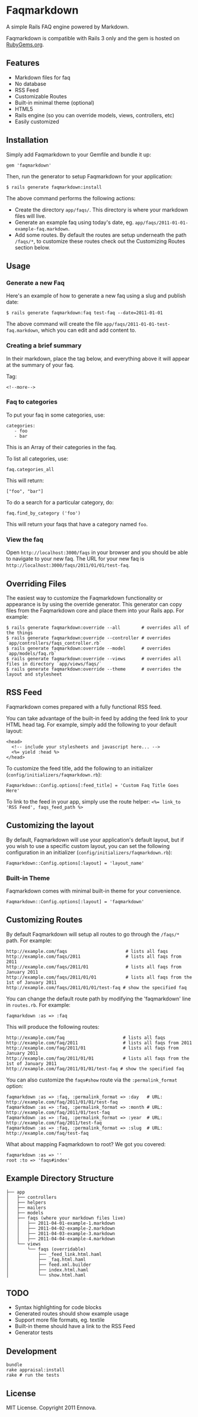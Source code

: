 # Faqmarkdown

A simple Rails FAQ engine powered by Markdown.

Faqmarkdown is compatible with Rails 3 only and the gem is hosted on [RubyGems.org](http://rubygems.org/gems/faqmarkdown).

## Features

* Markdown files for faq
* No database
* RSS Feed
* Customizable Routes
* Built-in minimal theme (optional)
* HTML5
* Rails engine (so you can override models, views, controllers, etc)
* Easily customized

## Installation

Simply add Faqmarkdown to your Gemfile and bundle it up:

    gem 'faqmarkdown'

Then, run the generator to setup Faqmarkdown for your application:

    $ rails generate faqmarkdown:install

The above command performs the following actions:

* Create the directory `app/faqs/`. This directory is where your markdown files will live.
* Generate an example faq using today's date, eg. `app/faqs/2011-01-01-example-faq.markdown`.
* Add some routes. By default the routes are setup underneath the path `/faqs/*`, to customize these routes check out the Customizing Routes section below.

## Usage

### Generate a new Faq

Here's an example of how to generate a new faq using a slug and publish date:

    $ rails generate faqmarkdown:faq test-faq --date=2011-01-01

The above command will create the file `app/faqs/2011-01-01-test-faq.markdown`, which you can edit and add content to.

### Creating a brief summary

In their markdown, place the tag below, and everything above it will appear at the summary of your faq.

Tag:

    <!--more-->

### Faq to categories

To put your faq in some categories, use:

    categories:
       - foo
       - bar

This is an Array of their categories in the faq.

To list all categories, use:

    faq.categories_all

This will return:

    ["foo", "bar"]

To do a search for a particular category, do:

    faq.find_by_category ('foo')

This will return your faqs that have a category named `foo`.

### View the faq

Open `http://localhost:3000/faqs` in your browser and you should be able to navigate to your new faq. The URL for your new faq is `http://localhost:3000/faqs/2011/01/01/test-faq`.

## Overriding Files

The easiest way to customize the Faqmarkdown functionality or appearance is by using the override generator. This generator can copy files from the Faqmarkdown core and place them into your Rails app. For example:

    $ rails generate faqmarkdown:override --all        # overrides all of the things
    $ rails generate faqmarkdown:override --controller # overrides `app/controllers/faqs_controller.rb`
    $ rails generate faqmarkdown:override --model      # overrides `app/models/faq.rb`
    $ rails generate faqmarkdown:override --views      # overrides all files in directory `app/views/faqs/`
    $ rails generate faqmarkdown:override --theme      # overrides the layout and stylesheet

## RSS Feed

Faqmarkdown comes prepared with a fully functional RSS feed.

You can take advantage of the built-in feed by adding the feed link to your HTML head tag. For example, simply add the following to your default layout:

    <head>
      <!-- include your stylesheets and javascript here... -->
      <%= yield :head %>
    </head>

To customize the feed title, add the following to an initializer (`config/initializers/faqmarkdown.rb`):

    Faqmarkdown::Config.options[:feed_title] = 'Custom Faq Title Goes Here'

To link to the feed in your app, simply use the route helper: `<%= link_to 'RSS Feed', faqs_feed_path %>`

## Customizing the layout

By default, Faqmarkdown will use your application's default layout, but if you wish to use a specific custom layout, you can set the following configuration in an initializer (`config/initializers/faqmarkdown.rb`):

    Faqmarkdown::Config.options[:layout] = 'layout_name'

### Built-in Theme

Faqmarkdown comes with minimal built-in theme for your convenience.

    Faqmarkdown::Config.options[:layout] = 'faqmarkdown'

## Customizing Routes

By default Faqmarkdown will setup all routes to go through the `/faqs/*` path. For example:

    http://example.com/faqs                      # lists all faqs
    http://example.com/faqs/2011                 # lists all faqs from 2011
    http://example.com/faqs/2011/01              # lists all faqs from January 2011
    http://example.com/faqs/2011/01/01           # lists all faqs from the 1st of January 2011
    http://example.com/faqs/2011/01/01/test-faq # show the specified faq

You can change the default route path by modifying the 'faqmarkdown' line in `routes.rb`. For example:

    faqmarkdown :as => :faq

This will produce the following routes:

    http://example.com/faq                      # lists all faqs
    http://example.com/faq/2011                 # lists all faqs from 2011
    http://example.com/faq/2011/01              # lists all faqs from January 2011
    http://example.com/faq/2011/01/01           # lists all faqs from the 1st of January 2011
    http://example.com/faq/2011/01/01/test-faq # show the specified faq

You can also customize the `faqs#show` route via the `:permalink_format` option:

    faqmarkdown :as => :faq, :permalink_format => :day   # URL: http://example.com/faq/2011/01/01/test-faq
    faqmarkdown :as => :faq, :permalink_format => :month # URL: http://example.com/faq/2011/01/test-faq
    faqmarkdown :as => :faq, :permalink_format => :year  # URL: http://example.com/faq/2011/test-faq
    faqmarkdown :as => :faq, :permalink_format => :slug  # URL: http://example.com/faq/test-faq

What about mapping Faqmarkdown to root? We got you covered:

    faqmarkdown :as => ''
    root :to => 'faqs#index'

## Example Directory Structure

    ├── app
    │   ├── controllers
    │   ├── helpers
    │   ├── mailers
    │   ├── models
    │   ├── faqs (where your markdown files live)
    │   │   ├── 2011-04-01-example-1.markdown
    │   │   ├── 2011-04-02-example-2.markdown
    │   │   ├── 2011-04-03-example-3.markdown
    │   │   ├── 2011-04-04-example-4.markdown
    │   └── views
    │       └── faqs (overridable)
    │           ├── _feed_link.html.haml
    │           ├── _faq.html.haml
    │           ├── feed.xml.builder
    │           ├── index.html.haml
    │           └── show.html.haml

## TODO

* Syntax highlighting for code blocks
* Generated routes should show example usage
* Support more file formats, eg. textile
* Built-in theme should have a link to the RSS Feed
* Generator tests

## Development

```
bundle
rake appraisal:install
rake # run the tests
```

## License

MIT License. Copyright 2011 Ennova.
